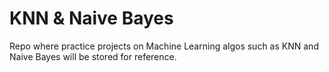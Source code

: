 # KNN & Naive Bayes

Repo where practice projects on Machine Learning algos such as KNN and Naive Bayes will be stored for reference.